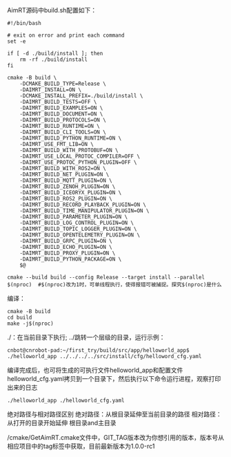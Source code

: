 

AimRT源码中build.sh配置如下：
```
#!/bin/bash

# exit on error and print each command
set -e

if [ -d ./build/install ]; then
    rm -rf ./build/install
fi

cmake -B build \
    -DCMAKE_BUILD_TYPE=Release \
    -DAIMRT_INSTALL=ON \
    -DCMAKE_INSTALL_PREFIX=./build/install \
    -DAIMRT_BUILD_TESTS=OFF \
    -DAIMRT_BUILD_EXAMPLES=ON \
    -DAIMRT_BUILD_DOCUMENT=ON \
    -DAIMRT_BUILD_PROTOCOLS=ON \
    -DAIMRT_BUILD_RUNTIME=ON \
    -DAIMRT_BUILD_CLI_TOOLS=ON \
    -DAIMRT_BUILD_PYTHON_RUNTIME=ON \
    -DAIMRT_USE_FMT_LIB=ON \
    -DAIMRT_BUILD_WITH_PROTOBUF=ON \
    -DAIMRT_USE_LOCAL_PROTOC_COMPILER=OFF \
    -DAIMRT_USE_PROTOC_PYTHON_PLUGIN=OFF \
    -DAIMRT_BUILD_WITH_ROS2=ON \
    -DAIMRT_BUILD_NET_PLUGIN=ON \
    -DAIMRT_BUILD_MQTT_PLUGIN=ON \
    -DAIMRT_BUILD_ZENOH_PLUGIN=ON \
    -DAIMRT_BUILD_ICEORYX_PLUGIN=ON \
    -DAIMRT_BUILD_ROS2_PLUGIN=ON \
    -DAIMRT_BUILD_RECORD_PLAYBACK_PLUGIN=ON \
    -DAIMRT_BUILD_TIME_MANIPULATOR_PLUGIN=ON \
    -DAIMRT_BUILD_PARAMETER_PLUGIN=ON \
    -DAIMRT_BUILD_LOG_CONTROL_PLUGIN=ON \
    -DAIMRT_BUILD_TOPIC_LOGGER_PLUGIN=ON \
    -DAIMRT_BUILD_OPENTELEMETRY_PLUGIN=ON \
    -DAIMRT_BUILD_GRPC_PLUGIN=ON \
    -DAIMRT_BUILD_ECHO_PLUGIN=ON \
    -DAIMRT_BUILD_PROXY_PLUGIN=ON \
    -DAIMRT_BUILD_PYTHON_PACKAGE=ON \
    $@

cmake --build build --config Release --target install --parallel $(nproc)  #$(nproc)改为1时，可单线程执行，使得报错可被捕捉。探究$(nproc)是什么
```

编译：
```
cmake -B build
cd build
make -j$(nproc)
```

./：在当前目录下执行;
../跳转一个层级的目录，运行示例：
```
cnbot@cnrobot-pad:~/first_try/build/src/app/helloworld_app$ ./helloworld_app ../../../../src/install/cfg/helloword_cfg.yaml
```

编译完成后，也可将生成的可执行文件helloworld_app和配置文件helloworld_cfg.yaml拷贝到一个目录下，然后执行以下命令运行进程，观察打印出来的日志
```
./helloworld_app ./helloworld_cfg.yaml
```

绝对路径与相对路径区别
绝对路径：从根目录延伸至当前目录的路径
相对路径：从打开的目录开始延伸
根目录and主目录

/cmake/GetAimRT.cmake文件中，GIT_TAG版本改为你想引用的版本，版本号从相应项目中的tag标签中获取，目前最新版本为1.0.0-rc1

